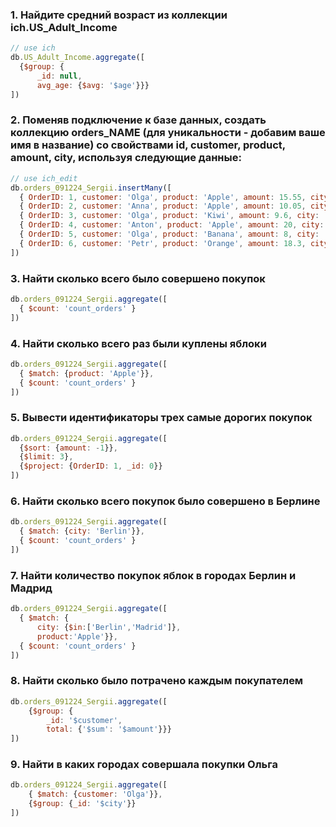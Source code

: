 ### 1. Найдите средний возраст из коллекции ich.US_Adult_Income

```js
// use ich
db.US_Adult_Income.aggregate([
  {$group: {
      _id: null,
      avg_age: {$avg: '$age'}}}
])
```

### 2. Поменяв подключение к базе данных, создать коллекцию orders_NAME (для уникальности - добавим ваше имя в название) со свойствами id, customer, product, amount, city, используя следующие данные:

```js
// use ich_edit
db.orders_091224_Sergii.insertMany([
  { OrderID: 1, customer: 'Olga', product: 'Apple', amount: 15.55, city: 'Berlin'},
  { OrderID: 2, customer: 'Anna', product: 'Apple', amount: 10.05, city: 'Madrid'},
  { OrderID: 3, customer: 'Olga', product: 'Kiwi', amount: 9.6, city: 'Berlin'},
  { OrderID: 4, customer: 'Anton', product: 'Apple', amount: 20, city: 'Roma'}, 
  { OrderID: 5, customer: 'Olga', product: 'Banana', amount: 8, city: 'Madrid'},
  { OrderID: 6, customer: 'Petr', product: 'Orange', amount: 18.3, city: 'Paris'}
])
```

### 3. Найти сколько всего было совершено покупок

```js
db.orders_091224_Sergii.aggregate([
  { $count: 'count_orders' }
])
```
### 4. Найти сколько всего раз были куплены яблоки

```js
db.orders_091224_Sergii.aggregate([
  { $match: {product: 'Apple'}},
  { $count: 'count_orders' }
])
```

### 5. Вывести идентификаторы трех самые дорогих покупок

```js
db.orders_091224_Sergii.aggregate([
  {$sort: {amount: -1}},
  {$limit: 3},
  {$project: {OrderID: 1, _id: 0}}
])
```

### 6. Найти сколько всего покупок было совершено в Берлине

```js
db.orders_091224_Sergii.aggregate([
  { $match: {city: 'Berlin'}},
  { $count: 'count_orders' }
])
```

### 7. Найти количество покупок яблок в городах Берлин и Мадрид

```js
db.orders_091224_Sergii.aggregate([
  { $match: {
      city: {$in:['Berlin','Madrid']},
      product:'Apple'}},
  { $count: 'count_orders' }
])
```

### 8. Найти сколько было потрачено каждым покупателем

```js
db.orders_091224_Sergii.aggregate([
    {$group: {
        _id: '$customer', 
        total: {'$sum': '$amount'}}}
])
```

### 9. Найти в каких городах совершала покупки Ольга

```js
db.orders_091224_Sergii.aggregate([
    { $match: {customer: 'Olga'}},
    {$group: {_id: '$city'}}
])
```